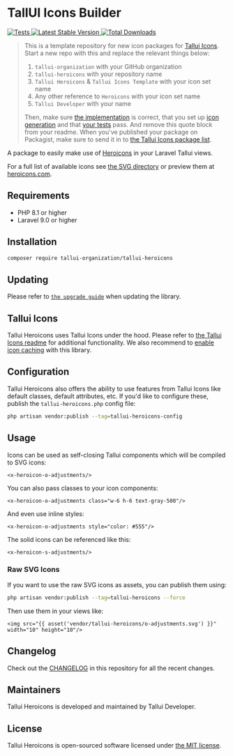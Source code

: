 # TallUI Icons Builder

<a href="https://github.com/tallui-organization/tallui-heroicons/actions?query=workflow%3ATests">
    <img src="https://github.com/tallui-ui-kit/tallui-heroicons/workflows/Tests/badge.svg" alt="Tests">
</a>
<a href="https://packagist.org/packages/tallui-organization/tallui-heroicons">
    <img src="https://img.shields.io/packagist/v/tallui-organization/tallui-heroicons" alt="Latest Stable Version">
</a>
<a href="https://packagist.org/packages/tallui-organization/tallui-heroicons">
    <img src="https://img.shields.io/packagist/dt/tallui-organization/tallui-heroicons" alt="Total Downloads">
</a>

> This is a template repository for new icon packages for [Tallui Icons](https://github.com/tallui-ui-kit/tallui-icons). Start a new repo with this and replace the relevant things below:
>
> 1. `tallui-organization` with your GitHub organization
> 2. `tallui-heroicons` with your repository name
> 3. `Tallui Heroicons` & `Tallui Icons Template` with your icon set name
> 4. Any other reference to `Heroicons` with your icon set name
> 5. `Tallui Developer` with your name
>
> Then, make sure [the implementation](./src) is correct, that you set up [icon generation](https://github.com/tallui-ui-kit/tallui-icons#generating-icons) and that [your tests](./tests) pass. And remove this quote block from your readme. When you've published your package on Packagist, make sure to send it in to [the Tallui Icons package list](https://github.com/tallui-ui-kit/tallui-icons#icon-packages).

A package to easily make use of [Heroicons](https://github.com/refactoringui/heroicons) in your Laravel Tallui views.

For a full list of available icons see [the SVG directory](resources/svg) or preview them at [heroicons.com](https://heroicons.com/).

## Requirements

-   PHP 8.1 or higher
-   Laravel 9.0 or higher

## Installation

```bash
composer require tallui-organization/tallui-heroicons
```

## Updating

Please refer to [`the upgrade guide`](UPGRADE.md) when updating the library.

## Tallui Icons

Tallui Heroicons uses Tallui Icons under the hood. Please refer to [the Tallui Icons readme](https://github.com/tallui-ui-kit/tallui-icons) for additional functionality. We also recommend to [enable icon caching](https://github.com/tallui-ui-kit/tallui-icons#caching) with this library.

## Configuration

Tallui Heroicons also offers the ability to use features from Tallui Icons like default classes, default attributes, etc. If you'd like to configure these, publish the `tallui-heroicons.php` config file:

```bash
php artisan vendor:publish --tag=tallui-heroicons-config
```

## Usage

Icons can be used as self-closing Tallui components which will be compiled to SVG icons:

```tallui
<x-heroicon-o-adjustments/>
```

You can also pass classes to your icon components:

```tallui
<x-heroicon-o-adjustments class="w-6 h-6 text-gray-500"/>
```

And even use inline styles:

```tallui
<x-heroicon-o-adjustments style="color: #555"/>
```

The solid icons can be referenced like this:

```tallui
<x-heroicon-s-adjustments/>
```

### Raw SVG Icons

If you want to use the raw SVG icons as assets, you can publish them using:

```bash
php artisan vendor:publish --tag=tallui-heroicons --force
```

Then use them in your views like:

```tallui
<img src="{{ asset('vendor/tallui-heroicons/o-adjustments.svg') }}" width="10" height="10"/>
```

## Changelog

Check out the [CHANGELOG](CHANGELOG.md) in this repository for all the recent changes.

## Maintainers

Tallui Heroicons is developed and maintained by Tallui Developer.

## License

Tallui Heroicons is open-sourced software licensed under [the MIT license](LICENSE.md).

